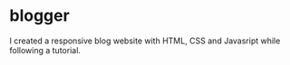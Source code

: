 # blogger

I created a responsive blog website with HTML, CSS and Javasript while following a tutorial.
